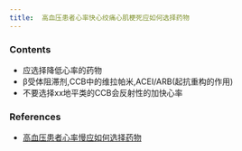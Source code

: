```yaml
---
title:  高血压患者心率快心绞痛心肌梗死应如何选择药物
--- 
```


### Contents
- 应选择降低心率的药物
- β受体阻滞剂,CCB中的维拉帕米,ACEI/ARB(起抗重构的作用)
- <span class="bred">不要选择xx地平类的CCB会反射性的加快心率</span>
### References
- [高血压患者心率慢应如何选择药物](/高血压患者心率慢应如何选择药物)
